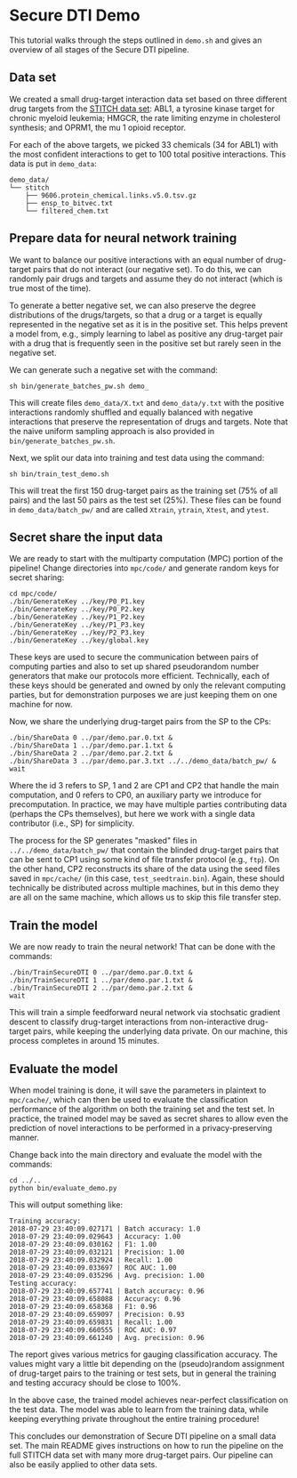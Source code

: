 # Secure DTI Demo

This tutorial walks through the steps outlined in `demo.sh` and gives an overview of all stages of the Secure DTI pipeline.

## Data set

We created a small drug-target interaction data set based on three different drug targets from the [STITCH data set](http://stitch.embl.de/): ABL1, a tyrosine kinase target for chronic myeloid leukemia; HMGCR, the rate limiting enzyme in cholesterol synthesis; and OPRM1, the mu 1 opioid receptor.

For each of the above targets, we picked 33 chemicals (34 for ABL1) with the most confident interactions to get to 100 total positive interactions. This data is put in `demo_data`:

```
demo_data/
└── stitch
    ├── 9606.protein_chemical.links.v5.0.tsv.gz
    ├── ensp_to_bitvec.txt
    └── filtered_chem.txt
```

## Prepare data for neural network training

We want to balance our positive interactions with an equal number of drug-target pairs that do not interact (our negative set). To do this, we can randomly pair drugs and targets and assume they do not interact (which is true most of the time).

To generate a better negative set, we can also preserve the degree distributions of the drugs/targets, so that a drug or a target is equally represented in the negative set as it is in the positive set. This helps prevent a model from, e.g., simply learning to label as positive any drug-target pair with a drug that is frequently seen in the positive set but rarely seen in the negative set.

We can generate such a negative set with the command:
```
sh bin/generate_batches_pw.sh demo_
```

This will create files `demo_data/X.txt` and `demo_data/y.txt` with the positive interactions randomly shuffled and equally balanced with negative interactions that preserve the representation of drugs and targets. Note that the naive uniform sampling approach is also provided in ``bin/generate_batches_pw.sh``.

Next, we split our data into training and test data using the command:
```
sh bin/train_test_demo.sh
```

This will treat the first 150 drug-target pairs as the training set (75% of all pairs) and the last 50 pairs as the test set (25%). These files can be found in `demo_data/batch_pw/` and are called `Xtrain`, `ytrain`, `Xtest`, and `ytest`.


## Secret share the input data

We are ready to start with the multiparty computation (MPC) portion of the pipeline! Change directories into `mpc/code/` and generate random keys for secret sharing:
```
cd mpc/code/
./bin/GenerateKey ../key/P0_P1.key
./bin/GenerateKey ../key/P0_P2.key
./bin/GenerateKey ../key/P1_P2.key
./bin/GenerateKey ../key/P1_P3.key
./bin/GenerateKey ../key/P2_P3.key
./bin/GenerateKey ../key/global.key
```

These keys are used to secure the communication between pairs of computing parties and also to set up shared pseudorandom number generators that make our protocols more efficient. Technically, each of these keys should be generated and owned by only the relevant computing parties, but for demonstration purposes we are just keeping them on one machine for now.

Now, we share the underlying drug-target pairs from the SP to the CPs:
```
./bin/ShareData 0 ../par/demo.par.0.txt &
./bin/ShareData 1 ../par/demo.par.1.txt &
./bin/ShareData 2 ../par/demo.par.2.txt &
./bin/ShareData 3 ../par/demo.par.3.txt ../../demo_data/batch_pw/ &
wait
```

Where the id 3 refers to SP, 1 and 2 are CP1 and CP2 that handle the main computation, and 0 refers to CP0, an auxiliary party we introduce for precomputation. In practice, we may have multiple parties contributing data (perhaps the CPs themselves), but here we work with a single data contributor (i.e., SP) for simplicity.

The process for the SP generates "masked" files in `../../demo_data/batch_pw/` that contain the blinded drug-target pairs that can be sent to CP1 using some kind of file transfer protocol (e.g., `ftp`). On the other hand, CP2 reconstructs its share of the data using the seed files saved in `mpc/cache/` (in this case, `test_seedtrain.bin`). Again, these should technically be distributed across multiple machines, but in this demo they are all on the same machine, which allows us to skip this file transfer step.

## Train the model

We are now ready to train the neural network! That can be done with the commands:
```
./bin/TrainSecureDTI 0 ../par/demo.par.0.txt &
./bin/TrainSecureDTI 1 ../par/demo.par.1.txt &
./bin/TrainSecureDTI 2 ../par/demo.par.2.txt &
wait
```

This will train a simple feedforward neural network via stochsatic gradient descent to classify drug-target interactions from non-interactive drug-target pairs, while keeping the underlying data private. On our machine, this process completes in around 15 minutes.

## Evaluate the model

When model training is done, it will save the parameters in plaintext to `mpc/cache/`, which can then be used to evaluate the classification performance of the algorithm on both the training set and the test set. In practice, the trained model may be saved as secret shares to allow even the prediction of novel interactions to be performed in a privacy-preserving manner. 

Change back into the main directory and evaluate the model with the commands:
```
cd ../..
python bin/evaluate_demo.py
```

This will output something like:
```
Training accuracy:
2018-07-29 23:40:09.027171 | Batch accuracy: 1.0
2018-07-29 23:40:09.029643 | Accuracy: 1.00
2018-07-29 23:40:09.030162 | F1: 1.00
2018-07-29 23:40:09.032121 | Precision: 1.00
2018-07-29 23:40:09.032924 | Recall: 1.00
2018-07-29 23:40:09.033697 | ROC AUC: 1.00
2018-07-29 23:40:09.035296 | Avg. precision: 1.00
Testing accuracy:
2018-07-29 23:40:09.657741 | Batch accuracy: 0.96
2018-07-29 23:40:09.658088 | Accuracy: 0.96
2018-07-29 23:40:09.658368 | F1: 0.96
2018-07-29 23:40:09.659097 | Precision: 0.93
2018-07-29 23:40:09.659831 | Recall: 1.00
2018-07-29 23:40:09.660555 | ROC AUC: 0.97
2018-07-29 23:40:09.661240 | Avg. precision: 0.96
```

The report gives various metrics for gauging classification accuracy. The values might vary a little bit depending on the (pseudo)random assignment of drug-target pairs to the training or test sets, but in general the training and testing accuracy should be close to 100%.

In the above case, the trained model achieves near-perfect classification on the test data. The model was able to learn from the training data, while keeping everything private throughout the entire training procedure!

This concludes our demonstration of Secure DTI pipeline on a small data set. The main README gives instructions on how to run the pipeline on the full STITCH data set with many more drug-target pairs. Our pipeline can also be easily applied to other data sets.
